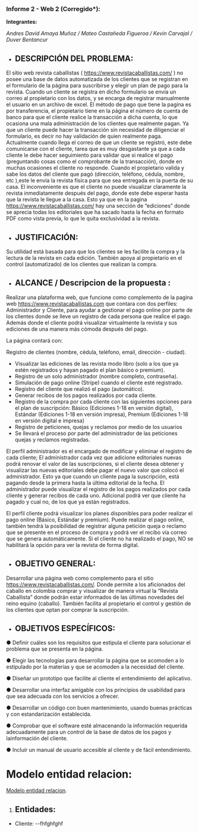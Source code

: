 ### Informe 2 - Web 2 (Corregido*):

**Integrantes:**

*Andres David Amaya Muñoz / Mateo Castañeda Figueroa / Kevin Carvajal / Duver Bentancur*


* ## DESCRIPCIÓN DEL PROBLEMA:

El sitio web revista caballistas ( https://www.revistacaballistas.com/ ) no posee una
base de datos automatizada de los clientes que se registran en el formulario de la
página para suscribirse y elegir un plan de pago para la revista. Cuando un cliente se
registra en dicho formulario se envía un correo al propietario con los datos, y se
encarga de registrar manualmente el usuario en un archivo de excel.
El método de pago que tiene la pagina es por transferencia, el propietario tiene en la
página el número de cuenta de banco para que el cliente realice la transacción a dicha
cuenta, lo que ocasiona una mala administración de los clientes que realmente pagan.
Ya que un cliente puede hacer la transacción sin necesidad de diligenciar el formulario,
es decir no hay validación de quien realmente paga.
Actualmente cuando llega el correo de que un cliente se registró, este debe
comunicarse con el cliente, tarea que es muy desgastante ya que a cada cliente le
debe hacer seguimiento para validar que si realice el pago (preguntando cosas como
el comprobante de la transacción), donde en muchas ocasiones el cliente no responde.
Cuando el propietario valida y sabe los datos del cliente que pagó (dirección, teléfono,
cédula, nombre, etc ),este le envía la revista física para que sea entregada en la puerta
de su casa. El inconveniente es que el cliente no puede visualizar claramente la revista
inmediatamente después del pago, donde este debe esperar hasta que la revista le
llegue a la casa.
Esto ya que en la pagina https://www.revistacaballistas.com/ hay una sección
de “ediciones” donde se aprecia todas los editoriales que ha sacado hasta la fecha en
formato PDF como vista previa, lo que le quita exclusividad a la revista.


* ## JUSTIFICACIÓN:


Su utilidad está basada para que los clientes se les facilite la compra y la lectura de la revista en cada edición. 
También apoya al propietario en el control (automatizado) de los clientes que realizan la compra.


* ## ALCANCE / Descripcion de la propuesta :

Realizar una plataforma web, que funcione como complemento de la pagina web https://www.revistacaballistas.com 
que contara con dos perfiles: Administrador y Cliente, para ayudar a gestionar el pago online por parte de los 
clientes donde se lleve un registro de cada persona que realice el pago. 
Además donde el cliente podrá visualizar virtualmente la revista y sus ediciones de una manera más cómoda después
del pago.

La página contará con:

 Registro de clientes (nombre, cédula, teléfono, email, dirección - ciudad).
- Visualizar las ediciones de las revista modo libro (solo a los que ya estén registrados y hayan pagado el plan básico o premium).
- Registro de un solo administrador (nombre completo, contraseña).
- Simulación de pago online (Stripe) cuando el cliente esté registrado.
- Registro del cliente que realizó el pago (automático).
- Generar recibos de los pagos realizados por cada cliente.
- Registro de la compra por cada cliente con las siguientes opciones para el plan
de suscripción: Básico (Ediciones 1-18 en versión digital), Estándar (Ediciones
1-18 en versión impresa), Premium (Ediciones 1-18 en versión digital e
impresa)
- Registro de peticiones, quejas y reclamos por medio de los usuarios
- Se llevará el proceso por parte del administrador de las peticiones quejas y
reclamos registradas.

El perfil administrador es el encargado de modificar y eliminar el registro de cada
cliente; El administrador cada vez que adicione editoriales nuevas podrá renovar el
valor de las suscripciones, si el cliente desea obtener y visualizar las nuevas
editoriales debe pagar el nuevo valor que colocó el administrador. Esto ya que cuando
un cliente paga la suscripción, está pagando desde la primera hasta la última editorial
de la fecha. El administrador puede visualizar el registro de los pagos realizados por
cada cliente y generar recibos de cada uno. Adicional podrá ver que cliente ha pagado
y cual no, de los que ya están registrados.

El perfil cliente podrá visualizar los planes disponibles para poder realizar el pago
online (Básico, Estándar y premium). Puede realizar el pago online, también tendrá la
posibilidad de registrar alguna petición queja o reclamo que se presente en el proceso
de compra y podrá ver el recibo vía correo que se genera automáticamente. Si el
cliente no ha realizado el pago, NO se habilitará la opción para ver la revista de forma
digital.


* ## OBJETIVO GENERAL:

Desarrollar una página web como complemento para el sitio https://www.revistacaballistas.com/.
Donde permite a los aficionados del caballo en colombia comprar y visualizar de
manera virtual la “Revista Caballista” donde podrán estar informados de las últimas
novedades del reino equino (caballo). También facilita al propietario el control y gestión de los clientes que optan por comprar
la suscripción.

* ## OBJETIVOS ESPECÍFICOS:

● Definir cuáles son los requisitos que estipula el cliente para solucionar el problema que se presenta en la página.

● Elegir las tecnologías para desarrollar la página que se acomoden a lo estipulado por la materias y que se acomoden a la 
necesidad del cliente.

● Diseñar un prototipo que facilite al cliente el entendimiento del aplicativo.

● Desarrollar una interfaz amigable con los principios de usabilidad para que sea adecuada con los servicios a ofrecer.

● Desarrollar un código con buen mantenimiento, usando buenas prácticas y con estandarización establecida.

● Comprobar que el software esté almacenando la información requerida adecuadamente para un control de la base de datos de 
los pagos y lainformación del cliente.

● Incluir un manual de usuario accesible al cliente y de fácil entendimiento.



# Modelo entidad relacion:

[Modelo entidad relacion](https://raw.githubusercontent.com/Andres2020-CESW2/CESW2/informe_dos/Modelo_ER.PNG).

1. ## Entidades:
- Cliente: 
--fhfghfghf


